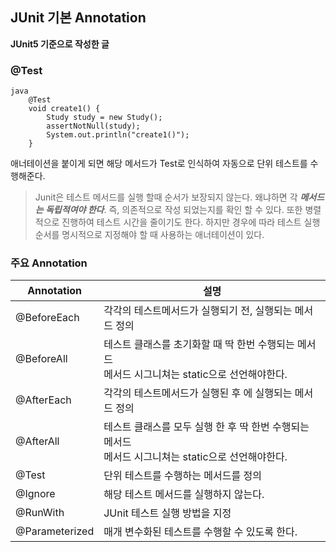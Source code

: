 ## JUnit 기본 Annotation 

**JUnit5 기준으로 작성한 글**
### @Test
```
java
    @Test
    void create1() {
        Study study = new Study();
        assertNotNull(study);
        System.out.println("create1()");
    }
```

 애너테이션을 붙이게 되면 해당 메서드가 Test로 인식하여 자동으로 단위 테스트를 수행해준다.

>Junit은 테스트 메서드를 실행 할때 순서가 보장되지 않는다.
왜냐하면 각 ***메서드는 독립적여야 한다***. 즉, 의존적으로 작성 되었는지를 확인 할 수 있다.
또한 병렬적으로 진행하여 테스트 시간을 줄이기도 한다. 
하지만 경우에 따라 테스트 실행 순서를 명시적으로 지정해야 할 때 사용하는 애너테이션이 있다.

### 주요 Annotation

| Annotation            | 설명                                                               |
| --------------------- | ---------------------------------------------------------------- |
| @BeforeEach           | 각각의 테스트메서드가 실행되기 전, 실행되는 메서드 정의                                  |
| @BeforeAll            | 테스트 클래스를 초기화할 때 딱 한번 수행되는 메서드  <br>메서드 시그니쳐는 static으로 선언해야한다.    |
| @AfterEach            | 각각의 테스트메서드가 실행된 후 에 실행되는 메서드 정의                                  |
| @AfterAll             | 테스트 클래스를 모두 실행 한 후 딱 한번 수행되는 메서드  <br>메서드 시그니쳐는 static으로 선언해야한다. |
| @Test                 | 단위 테스트를 수행하는 메서드를 정의                                             |
| @Ignore               | 해당 테스트 메서드를 실행하지 않는다.                                            |
| @RunWith              | JUnit 테스트 실행 방법을 지정                                              |
| @Parameterized        | 매개 변수화된 테스트를 수행할 수 있도록 한다.                                       |

